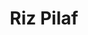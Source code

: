 ---
title: "Riz Pilaf"
description: ""
price_s: "3.50"
price_l: ""
price_lg: ""
weight: "4"
hidden: true
---